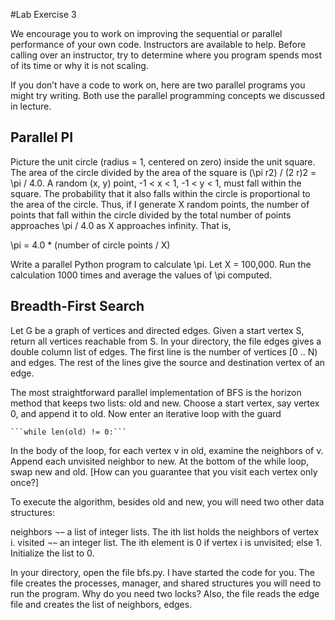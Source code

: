 #Lab Exercise 3

We encourage you to work on improving the sequential or parallel performance of your own code.  Instructors are available to help.  Before calling over an instructor, try to determine where you program spends most of its time or why it is not scaling.

If you don’t have a code to work on, here are two parallel programs you might try writing.  Both use the parallel programming concepts we discussed in lecture.

## Parallel PI

Picture the unit circle (radius = 1, centered on zero) inside the unit square.  The area of the circle divided by the area of the square is (\pi r2) / (2 r)2 = \pi / 4.0.  A random (x, y) point, -1 < x < 1, -1 < y < 1, must fall within the square.  The probability that it also falls within the circle is proportional to the area of the circle.  Thus, if I generate X random points, the number of points that fall within the circle divided by the total number of points approaches \pi / 4.0 as X approaches infinity. That is,

\pi = 4.0 * (number of circle points / X)

Write a parallel Python program to calculate \pi. Let X = 100,000.  Run the calculation 1000 times and average the values of \pi computed.


## Breadth-First Search

Let G be a graph of vertices and directed edges.  Given a start vertex S, return all vertices reachable from S.  In your directory, the file edges gives a double column list of edges.  The first line is the number of vertices [0 .. N) and edges.  The rest of the lines give the source and destination vertex of an edge.

The most straightforward parallel implementation of BFS is the horizon method that keeps two lists: old and new.  Choose a start vertex, say vertex 0, and append it to old.  Now enter an iterative loop with the guard

	```while len(old) != 0:```

In the body of the loop, for each vertex v in old, examine the neighbors of v.  Append each unvisited neighbor to new.  At the bottom of the while loop, swap new and old. [How can you guarantee that you visit each vertex only once?]

To execute the algorithm, besides old and new, you will need two other data structures:

neighbors ¬– a list of integer lists.  The ith list holds the neighbors of vertex i.
visited ¬– an integer list.  The ith element is 0 if vertex i is unvisited; else 1.  Initialize the list to 0.

In your directory, open the file bfs.py.  I have started the code for you.  The file creates the processes, manager, and shared structures you will need to run the program.  Why do you need two locks?  Also, the file reads the edge file and creates the list of neighbors, edges.

